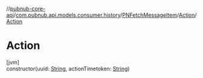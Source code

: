 //[pubnub-core-api](../../../../index.md)/[com.pubnub.api.models.consumer.history](../../index.md)/[PNFetchMessageItem](../index.md)/[Action](index.md)/[Action](-action.md)

# Action

[jvm]\
constructor(uuid: [String](https://kotlinlang.org/api/latest/jvm/stdlib/kotlin/-string/index.html), actionTimetoken: [String](https://kotlinlang.org/api/latest/jvm/stdlib/kotlin/-string/index.html))
